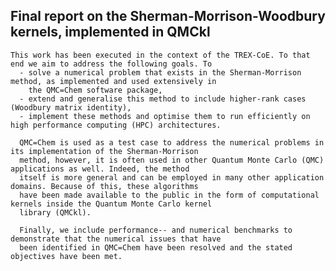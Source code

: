 ## Final report on the Sherman-Morrison-Woodbury kernels, implemented in QMCkl

    This work has been executed in the context of the TREX-CoE. To that end we aim to address the following goals. To
      - solve a numerical problem that exists in the Sherman-Morrison method, as implemented and used extensively in
        the QMC=Chem software package,
      - extend and generalise this method to include higher-rank cases (Woodbury matrix identity),
      - implement these methods and optimise them to run efficiently on high performance computing (HPC) architectures.
      
      QMC=Chem is used as a test case to address the numerical problems in its implementation of the Sherman-Morrison
      method, however, it is often used in other Quantum Monte Carlo (QMC) applications as well. Indeed, the method
      itself is more general and can be employed in many other application domains. Because of this, these algorithms
      have been made available to the public in the form of computational kernels inside the Quantum Monte Carlo kernel
      library (QMCkl).
      
      Finally, we include performance-- and numerical benchmarks to demonstrate that the numerical issues that have
      been identified in QMC=Chem have been resolved and the stated objectives have been met.


